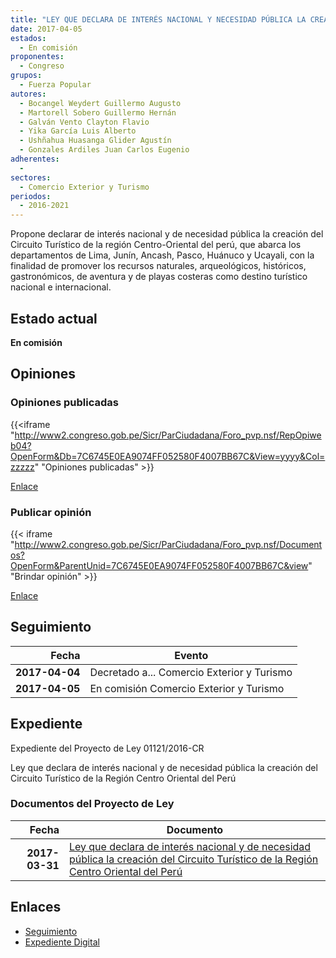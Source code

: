 ```yaml
---
title: "LEY QUE DECLARA DE INTERÉS NACIONAL Y NECESIDAD PÚBLICA LA CREACIÓN DEL CIRCUITO TURÍSTICO DE LA REGIÓN CENTRO-ORIENTAL DEL PERÚ"
date: 2017-04-05
estados: 
  - En comisión
proponentes: 
  - Congreso
grupos: 
  - Fuerza Popular
autores: 
  - Bocangel Weydert Guillermo Augusto
  - Martorell Sobero Guillermo Hernán
  - Galván Vento Clayton Flavio
  - Yika García Luis Alberto
  - Ushñahua Huasanga Glider Agustín
  - Gonzales Ardiles Juan Carlos Eugenio
adherentes: 
  - 
sectores: 
  - Comercio Exterior y Turismo
periodos: 
  - 2016-2021
---
```


Propone declarar de interés nacional y de necesidad pública la creación del Circuito Turístico de la región Centro-Oriental del perú, que abarca los departamentos de Lima, Junín, Ancash, Pasco, Huánuco y Ucayali, con la finalidad de promover los recursos naturales, arqueológicos, históricos, gastronómicos, de aventura y de playas costeras como destino turístico nacional e internacional.


## Estado actual

**En comisión**

## Opiniones

### Opiniones publicadas

{{<iframe "http://www2.congreso.gob.pe/Sicr/ParCiudadana/Foro_pvp.nsf/RepOpiweb04?OpenForm&Db=7C6745E0EA9074FF052580F4007BB67C&View=yyyy&Col=zzzzz" "Opiniones publicadas" >}}

[Enlace](http://www2.congreso.gob.pe/Sicr/ParCiudadana/Foro_pvp.nsf/RepOpiweb04?OpenForm&Db=7C6745E0EA9074FF052580F4007BB67C&View=yyyy&Col=zzzzz)
### Publicar opinión

{{< iframe "http://www2.congreso.gob.pe/Sicr/ParCiudadana/Foro_pvp.nsf/Documentos?OpenForm&ParentUnid=7C6745E0EA9074FF052580F4007BB67C&view" "Brindar opinión" >}}

[Enlace](http://www2.congreso.gob.pe/Sicr/ParCiudadana/Foro_pvp.nsf/Documentos?OpenForm&ParentUnid=7C6745E0EA9074FF052580F4007BB67C&view)

## Seguimiento

| Fecha | Evento |
|------:|--------|
| **2017-04-04** | Decretado a... Comercio Exterior y Turismo|
| **2017-04-05** | En comisión Comercio Exterior y Turismo|


## Expediente

Expediente del Proyecto de Ley 01121/2016-CR

Ley que declara de interés nacional y de necesidad pública la creación del Circuito Turístico de la Región Centro Oriental del Perú


### Documentos del Proyecto de Ley

| Fecha | Documento |
|------:|--------|
| **2017-03-31** | [Ley que declara de interés nacional y de necesidad pública la creación del Circuito Turístico de la Región Centro Oriental del Perú](http://www.leyes.congreso.gob.pe/Documentos/2016_2021/Proyectos_de_Ley_y_de_Resoluciones_Legislativas/PL0112120170331.pdf) |

## Enlaces 

- [Seguimiento](http://www2.congreso.gob.pe/Sicr/TraDocEstProc/CLProLey2016.nsf/f7fff46988ca05b1052578e100829cc7/ed79981ce6c89fc1052580f40076beda?OpenDocument)
- [Expediente Digital](http://www2.congreso.gob.pehttp://www2.congreso.gob.pe/Sicr/TraDocEstProc/CLProLey2016.nsf/f7fff46988ca05b1052578e100829cc7/ed79981ce6c89fc1052580f40076beda?OpenDocument&Click=05257FB7005EB655.eb71d0cf91d8294e05256cdf006b5706/$Body/0.1C6C)
